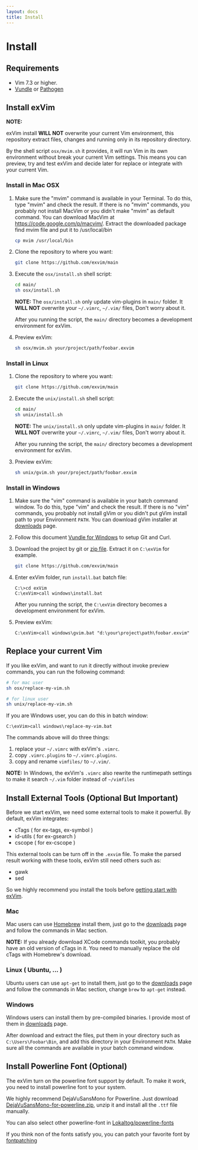 ```yaml
---
layout: docs
title: Install
---
```


# Install

## Requirements

- Vim 7.3 or higher.
- [Vundle](https://github.com/gmarik/vundle) or [Pathogen](https://github.com/tpope/vim-pathogen)

## Install exVim

**NOTE:** 

exVim install **WILL NOT** overwrite your current Vim environment, this repository 
extract files, changes and running only in its repository directory. 

By the shell script `osx/mvim.sh` it provides, it will run Vim in its own environment 
without break your current Vim settings. This means you can preview, try and test exVim 
and decide later for replace or integrate with your current Vim. 

### Install in Mac OSX

1. Make sure the "mvim" command is available in your Terminal. To do this, type "mvim"
and check the result. If there is no "mvim" commands, you probably not install MacVim 
or you didn't make "mvim" as default command. You can download MacVim at 
https://code.google.com/p/macvim/. Extract the downloaded package find mvim file and put
it to /usr/local/bin

    ```bash
    cp mvim /usr/local/bin
    ```

1. Clone the repository to where you want: 

    ```bash
    git clone https://github.com/exvim/main
    ```

1. Execute the `osx/install.sh` shell script:

    ```bash
    cd main/
    sh osx/install.sh
    ```

    **NOTE:** The `osx/install.sh` only update vim-plugins in `main/` folder. 
    It **WILL NOT** overwrite your `~/.vimrc`, `~/.vim/` files, Don't worry about it.  

    After you running the script, the `main/` directory becomes a development environment
    for exVim. 
    
1. Preview exVim:

    ```bash
    sh osx/mvim.sh your/project/path/foobar.exvim 
    ```

### Install in Linux

1. Clone the repository to where you want: 

    ```bash
    git clone https://github.com/exvim/main
    ```

1. Execute the `unix/install.sh` shell script:

    ```bash
    cd main/
    sh unix/install.sh
    ```

    **NOTE:** The `unix/install.sh` only update vim-plugins in `main/` folder. 
    It **WILL NOT** overwrite your `~/.vimrc`, `~/.vim/` files, Don't worry about it.  

    After you running the script, the `main/` directory becomes a development environment
    for exVim. 
    
1. Preview exVim:

    ```bash
    sh unix/gvim.sh your/project/path/foobar.exvim 
    ```

### Install in Windows

1. Make sure the "vim" command is available in your batch command window. To do this, type "vim"
and check the result. If there is no "vim" commands, you probably not install gVim or you didn't 
put gVim install path to your Environment `PATH`. You can download gVim installer at 
[downloads]({{site.baseurl}}downloads) page. 

1. Follow this document [Vundle for Windows](https://github.com/gmarik/Vundle.vim/wiki/Vundle-for-Windows)
to setup Git and Curl.

1. Download the project by git or [zip file](https://github.com/exvim/main/archive/master.zip). 
Extract it on `C:\exVim` for example. 

    ```bash
    git clone https://github.com/exvim/main
    ```

1. Enter exVim folder, run `install.bat` batch file:

    ```
    C:\>cd exVim
    C:\exVim>call windows\install.bat
    ```

    After you running the script, the `C:\exVim` directory becomes a development environment for exVim. 

1. Preview exVim:

    ```
    C:\exVim>call windows\gvim.bat "d:\your\project\path\foobar.exvim"
    ```

## Replace your current Vim

If you like exVim, and want to run it directly without invoke preview commands, you can run the following
command:

```bash
# for mac user
sh osx/replace-my-vim.sh

# for linux user
sh unix/replace-my-vim.sh
```

If you are Windows user, you can do this in batch window: 

```
C:\exVim>call windows\replace-my-vim.bat
```

The commands above will do three things:

1. replace your `~/.vimrc` with exVim's `.vimrc`.
1. copy `.vimrc.plugins` to `~/.vimrc.plugins`.
1. copy and rename `vimfiles/` to `~/.vim/`.


**NOTE:** In Windows, the exVim's `.vimrc` also rewrite the runtimepath settings to make it search
`~/.vim` folder instead of `~/vimfiles`

## Install External Tools (Optional But Important)

Before we start exVim, we need some external tools to make it powerful. By default, exVim integrates:

- cTags ( for ex-tags, ex-symbol )
- id-utils ( for ex-gsearch )
- cscope ( for ex-cscope )

This external tools can be turn off in the `.exvim` file. To make the parsed result working with these
tools, exVim still need others such as:

- gawk
- sed

So we highly recommend you install the tools before [getting start with exVim]({{site.baseurl}}docs/getting-start). 

### Mac 

Mac users can use [Homebrew](http://brew.sh/) install them, just go to the [downloads]({{site.baseurl}}downloads) 
page and follow the commands in Mac section.

**NOTE:** If you already download XCode commands toolkit, you probably have an old version of cTags in it. 
You need to manually replace the old cTags with Homebrew's download.

### Linux ( Ubuntu, ... ) 

Ubuntu users can use `apt-get` to install them, just go to the [downloads]({{site.baseurl}}downloads) 
page and follow the commands in Mac section, change `brew` to `apt-get` instead.

### Windows

Windows users can install them by pre-compiled binaries. I provide most of them in [downloads]({{site.baseurl}}downloads)
page.

After download and extract the files, put them in your directory such as `C:\Users\Foobar\Bin`, and add 
this directory in your Environment `PATH`. Make sure all the commands are available in your 
batch command window.

## Install Powerline Font (Optional)

The exVim turn on the powerline font support by default. To make it work, you need to install 
powerline font to your system. 

We highly recommend DejaVuSansMono for Powerline. Just download [DejaVuSansMono-for-powerline.zip]({{site.baseurl}}downloads/DejaVuSansMono-for-powerline.zip),
unzip it and install all the `.ttf` file manually.

You can also select other powerline-font in [Lokaltog/powerline-fonts](https://github.com/Lokaltog/powerline-fonts)

If you think non of the fonts satisfy you, you can patch your favorite font by 
[fontpatching](https://powerline.readthedocs.org/en/latest/fontpatching.html) 
